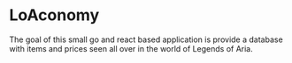 # LoAconomy

The goal of this small go and react based application is provide a database with items and prices seen all 
over in the world of Legends of Aria.
